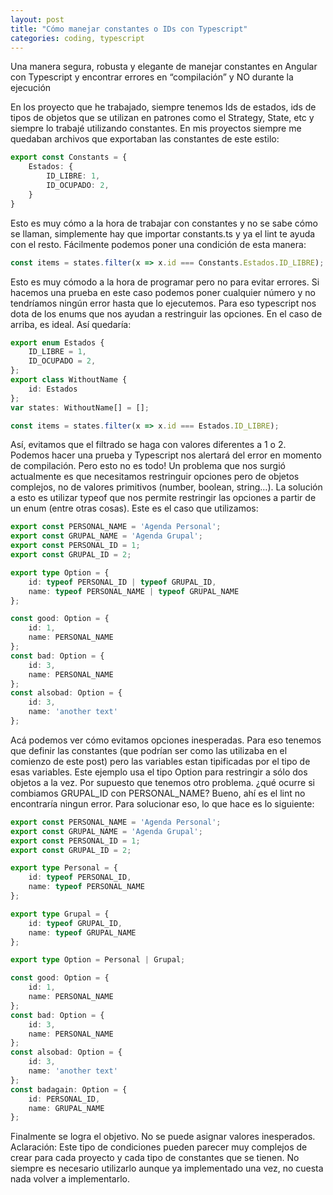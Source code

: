 ```yaml
---
layout: post
title: "Cómo manejar constantes o IDs con Typescript"
categories: coding, typescript
---
```

Una manera segura, robusta y elegante de manejar constantes en Angular con Typescript y encontrar errores en “compilación” y NO durante la ejecución<!--more-->

En los proyecto que he trabajado, siempre tenemos Ids de estados, ids de tipos de objetos que se utilizan en patrones como el Strategy, State, etc y siempre lo trabajé utilizando constantes. En mis proyectos siempre me quedaban archivos que exportaban las constantes de este estilo:
```typescript
export const Constants = {
    Estados: {
        ID_LIBRE: 1,
        ID_OCUPADO: 2,
    }
}
```
Esto es muy cómo a la hora de trabajar con constantes y no se sabe cómo se llaman, simplemente hay que importar constants.ts y ya el lint te ayuda con el resto. Fácilmente podemos poner una condición de esta manera:
```typescript
const items = states.filter(x => x.id === Constants.Estados.ID_LIBRE);
```
Esto es muy cómodo a la hora de programar pero no para evitar errores. Si hacemos una prueba en este caso podemos poner cualquier número y no tendríamos ningún error hasta que lo ejecutemos.
Para eso typescript nos dota de los enums que nos ayudan a restringuir las opciones. En el caso de arriba, es ideal. Así quedaría:
```typescript
export enum Estados {
    ID_LIBRE = 1,
    ID_OCUPADO = 2,
};
export class WithoutName {
    id: Estados
};
var states: WithoutName[] = [];

const items = states.filter(x => x.id === Estados.ID_LIBRE);
```
Así, evitamos que el filtrado se haga con valores diferentes a 1 o 2. Podemos hacer una prueba y Typescript nos alertará del error en momento de compilación.
Pero esto no es todo! Un problema que nos surgió actualmente es que necesitamos restringuir opciones pero de objetos complejos, no de valores primitivos (number, boolean, string…). La solución a esto es utilizar typeof que nos permite restringir las opciones a partir de un enum (entre otras cosas).
Este es el caso que utilizamos:
```typescript
export const PERSONAL_NAME = 'Agenda Personal';
export const GRUPAL_NAME = 'Agenda Grupal';
export const PERSONAL_ID = 1;
export const GRUPAL_ID = 2;

export type Option = {
    id: typeof PERSONAL_ID | typeof GRUPAL_ID,
    name: typeof PERSONAL_NAME | typeof GRUPAL_NAME
};

const good: Option = {
    id: 1,
    name: PERSONAL_NAME
};
const bad: Option = {
    id: 3,
    name: PERSONAL_NAME
};
const alsobad: Option = {
    id: 3,
    name: 'another text'
};
```
Acá podemos ver cómo evitamos opciones inesperadas. Para eso tenemos que definir las constantes (que podrían ser como las utilizaba en el comienzo de este post) pero las variables estan tipificadas por el tipo de esas variables.
Este ejemplo usa el tipo Option para restringir a sólo dos objetos a la vez.
Por supuesto que tenemos otro problema. ¿qué ocurre si combiamos GRUPAL_ID con PERSONAL_NAME? Bueno, ahí es el lint no encontraría ningun error.
Para solucionar eso, lo que hace es lo siguiente:
```typescript
export const PERSONAL_NAME = 'Agenda Personal';
export const GRUPAL_NAME = 'Agenda Grupal';
export const PERSONAL_ID = 1;
export const GRUPAL_ID = 2;

export type Personal = {
    id: typeof PERSONAL_ID,
    name: typeof PERSONAL_NAME
};

export type Grupal = {
    id: typeof GRUPAL_ID,
    name: typeof GRUPAL_NAME
};

export type Option = Personal | Grupal;

const good: Option = {
    id: 1,
    name: PERSONAL_NAME
};
const bad: Option = {
    id: 3,
    name: PERSONAL_NAME
};
const alsobad: Option = {
    id: 3,
    name: 'another text'
};
const badagain: Option = {
    id: PERSONAL_ID,
    name: GRUPAL_NAME
};
```
Finalmente se logra el objetivo. No se puede asignar valores inesperados.
Aclaración: Este tipo de condiciones pueden parecer muy complejos de crear para cada proyecto y cada tipo de constantes que se tienen. No siempre es necesario utilizarlo aunque ya implementado una vez, no cuesta nada volver a implementarlo.